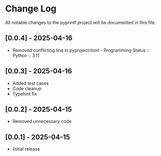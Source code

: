 # Change Log

All notable changes to the pyprintf project will be documented in this file.

## [0.0.4] - 2025-04-16

* Removed conflicting line in pyproject.toml - Programming Status :: Python :: 3.11

## [0.0.3] - 2025-04-16

* Added test cases
* Code cleanup
* Typehint fix

## [0.0.2] - 2025-04-15

* Removed unnecessary code

## [0.0.1] - 2025-04-15

* Initial release